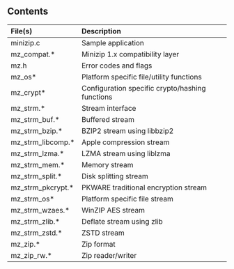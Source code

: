 
## Contents

| File(s)            | Description                                     |
|:-------------------|:------------------------------------------------|
| minizip.c          | Sample application                              |
| mz_compat.\*       | Minizip 1.x compatibility layer                 |
| mz.h               | Error codes and flags                           |
| mz_os\*            | Platform specific file/utility functions        |
| mz_crypt\*         | Configuration specific crypto/hashing functions |
| mz_strm.\*         | Stream interface                                |
| mz_strm_buf.\*     | Buffered stream                                 |
| mz_strm_bzip.\*    | BZIP2 stream using libbzip2                     |
| mz_strm_libcomp.\* | Apple compression stream                        |
| mz_strm_lzma.\*    | LZMA stream using liblzma                       |
| mz_strm_mem.\*     | Memory stream                                   |
| mz_strm_split.\*   | Disk splitting stream                           |
| mz_strm_pkcrypt.\* | PKWARE traditional encryption stream            |
| mz_strm_os\*       | Platform specific file stream                   |
| mz_strm_wzaes.\*   | WinZIP AES stream                               |
| mz_strm_zlib.\*    | Deflate stream using zlib                       |
| mz_strm_zstd.\*    | ZSTD stream                                     |
| mz_zip.\*          | Zip format                                      |
| mz_zip_rw.\*       | Zip reader/writer                               |
